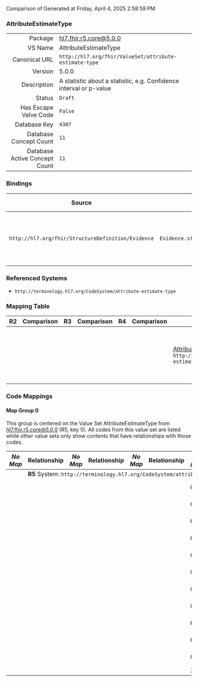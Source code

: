 Comparison of 
Generated at Friday, April 4, 2025 2:58:59 PM

### AttributeEstimateType

|      |     |
| ---: | --- |
| Package | hl7.fhir.r5.core@5.0.0 |
| VS Name | AttributeEstimateType |
| Canonical URL | `http://hl7.org/fhir/ValueSet/attribute-estimate-type` |
| Version | 5.0.0 |
| Description | A statistic about a statistic, e.g.  Confidence interval or p-value |
| Status | `Draft` |
| Has Escape Valve Code | `False` |
| Database Key | `4307` |
| Database Concept Count | `11` |
| Database Active Concept Count | `11` |
### Bindings

| Source | Element | Binding | Strength | Element Short |
| ------ | ------- | ------- | -------- | ------------- |
| `http://hl7.org/fhir/StructureDefinition/Evidence` | `Evidence.statistic.attributeEstimate.type` | `http://hl7.org/fhir/ValueSet/attribute-estimate-type` | `Extensible` | The type of attribute estimate, e.g., confidence interval or p value |

### Referenced Systems

* `http://terminology.hl7.org/CodeSystem/attribute-estimate-type`
### Mapping Table

| R2 | Comparison | R3 | Comparison | R4 | Comparison | R4B | Comparison | R5
| --- | --- | --- | --- | --- | --- | --- | --- | ---
| | | | | | | [AttributeEstimateType](/docs/R4B/ValueSets/AttributeEstimateType.md)<br/> `http://hl7.org/fhir/ValueSet/attribute-estimate-type\|4.3.0` | →→→→→→→<br/>``<br/>- DBKey: `880`<br/>- Reviewed: `n/a`<br/>- By: `n/a`<br/>→→→→→→→<hr/>←←←←←←←<br/>``<br/>- DBKey: `1141`<br/>- Reviewed: `n/a`<br/>- By: `n/a`<br/>←←←←←←←| [AttributeEstimateType](/docs/R5/ValueSets/AttributeEstimateType.md)<br/> `http://hl7.org/fhir/ValueSet/attribute-estimate-type\|5.0.0` 

### Code Mappings


#### Map Group 0

This group is centered on the Value Set AttributeEstimateType from hl7.fhir.r5.core@5.0.0 (R5, key 5).
All codes from this value set are listed while other value sets only show contents that have relationships with those codes.

| *No Map* | Relationship | *No Map* | Relationship | *No Map* | Relationship | [R4B AttributeEstimateType](/docs/R4B/ValueSets/AttributeEstimateType.md)| Relationship | R5 AttributeEstimateType
| --- | --- | --- | --- | --- | --- | --- | --- | ---
| <td colspan="8">**R5** System: `http://terminology.hl7.org/CodeSystem/attribute-estimate-type`
| | | | | | | `0000419`| _Equivalent_ <br/>(8090/10395)| **`0000419`**
| | | | | | | `C53324`| _Equivalent_ <br/>(8099/10404)| **`C53324`**
| | | | | | | `0000455`| _Equivalent_ <br/>(8093/10398)| **`0000455`**
| | | | | | | `0000420`| _Equivalent_ <br/>(8091/10396)| **`0000420`**
| | | | | | | `C53245`| _Equivalent_ <br/>(8097/10402)| **`C53245`**
| | | | | | | `C44185`| _Equivalent_ <br/>(8095/10400)| **`C44185`**
| | | | | | | `C38013`| _Equivalent_ <br/>(8094/10399)| **`C38013`**
| | | | | | | `C53322`| _Equivalent_ <br/>(8098/10403)| **`C53322`**
| | | | | | | `0000037`| _Equivalent_ <br/>(8089/10394)| **`0000037`**
| | | | | | | `0000421`| _Equivalent_ <br/>(8092/10397)| **`0000421`**
| | | | | | | `C48918`| _Equivalent_ <br/>(8096/10401)| **`C48918`**
| | | | | | | *11 of 11 codes used* | | *11 of 11 codes used* 

